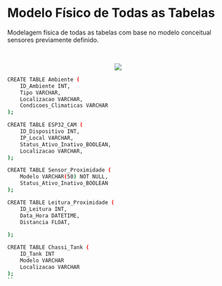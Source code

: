 # Modelo Físico de Todas as Tabelas
Modelagem física de todas as tabelas com base no modelo conceitual sensores previamente definido.

<br>

<p align="center">
<img src="https://github.com/user-attachments/assets/ce445e25-53cb-4d5c-9826-ee8858f81265" >
  <p align="center">
      
```sh
CREATE TABLE Ambiente (
    ID_Ambiente INT,
    Tipo VARCHAR,
    Localizacao VARCHAR,
    Condicoes_Climaticas VARCHAR
);

CREATE TABLE ESP32_CAM (
    ID_Dispositivo INT,
    IP_Local VARCHAR,
    Status_Ativo_Inativo_BOOLEAN,
    Localizacao VARCHAR,
);

CREATE TABLE Sensor_Proximidade (
    Modelo VARCHAR(50) NOT NULL,
    Status_Ativo_Inativo_BOOLEAN
);

CREATE TABLE Leitura_Proximidade (
    ID_Leitura INT,
    Data_Hora DATETIME,
    Distancia FLOAT,

);

CREATE TABLE Chassi_Tank (
    ID_Tank INT
    Modelo VARCHAR
    Localizacao VARCHAR
);
``


